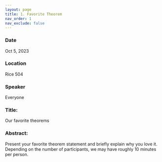 ```yaml
---
layout: page
title: 1. Favorite Theorem
nav_order: 1
nav_exclude: false
---
```


### Date
Oct 5, 2023

### Location
Rice 504

### Speaker
Everyone

### Title:
Our favorite theorems

### Abstract:
Present your favorite theorem statement and briefly explain why you love it.
Depending on the number of participants, we may have roughly 10 minutes per person.
